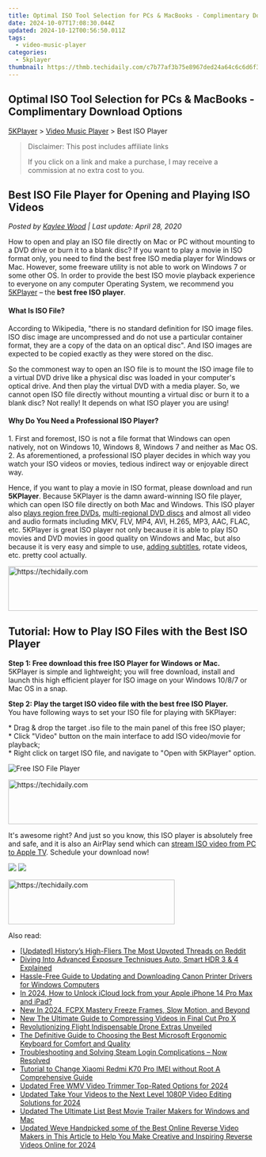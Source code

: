 ```yaml
---
title: Optimal ISO Tool Selection for PCs & MacBooks - Complimentary Download Options
date: 2024-10-07T17:08:30.044Z
updated: 2024-10-12T00:56:50.011Z
tags:
  - video-music-player
categories:
  - 5kplayer
thumbnail: https://thmb.techidaily.com/c7b77af3b75e8967ded24a64c6c6d6f37fdcca8a8fd8cb255e01f8ccef4f7fd6.jpg
---
```


## Optimal ISO Tool Selection for PCs & MacBooks - Complimentary Download Options

[5KPlayer](https://tools.techidaily.com/5kplayer/products/) \> [Video Music Player](https://tools.techidaily.com/5kplayer/video-music-player/) \> Best ISO Player

>  Disclaimer: This post includes affiliate links
>
>  If you click on a link and make a purchase, I may receive a commission at no extra cost to you.
>

## Best ISO File Player for Opening and Playing ISO Videos

 _Posted by [Kaylee Wood](https://www.quora.com/profile/Amanda-Hu-21) | Last update: April 28, 2020_

How to open and play an ISO file directly on Mac or PC without mounting to a DVD drive or burn it to a blank disc? If you want to play a movie in ISO format only, you need to find the best free ISO media player for Windows or Mac. However, some freeware utility is not able to work on Windows 7 or some other OS. In order to provide the best ISO movie playback experience to everyone on any computer Operating System, we recommend you [5KPlayer](https://tools.techidaily.com/5kplayer/products/) – the **best free ISO player**.

#### **What Is ISO File?**

According to Wikipedia, "there is no standard definition for ISO image files. ISO disc image are uncompressed and do not use a particular container format, they are a copy of the data on an optical disc". And ISO images are expected to be copied exactly as they were stored on the disc. 

So the commonest way to open an ISO file is to mount the ISO image file to a virtual DVD drive like a physical disc was loaded in your computer's optical drive. And then play the virtual DVD with a media player. So, we cannot open ISO file directly without mounting a virtual disc or burn it to a blank disc? Not really! It depends on what ISO player you are using! 

#### **Why Do You Need a Professional ISO Player?**

1\. First and foremost, ISO is not a file format that Windows can open natively, not on Windows 10, Windows 8, Windows 7 and neither as Mac OS.   
2\. As aforementioned, a professional ISO player decides in which way you watch your ISO videos or movies, tedious indirect way or enjoyable direct way.

Hence, if you want to play a movie in ISO format, please download and run **5KPlayer**. Because 5KPlayer is the damn award-winning ISO file player, which can open ISO file directly on both Mac and Windows. This ISO player also [plays region free DVDs](https://tools.techidaily.com/5kplayer/video-music-player/), [multi-regional DVD discs](https://tools.techidaily.com/5kplayer/video-music-player/) and almost all video and audio formats including MKV, FLV, MP4, AVI, H.265, MP3, AAC, FLAC, etc. 5KPlayer is great ISO player not only because it is able to play ISO movies and DVD movies in good quality on Windows and Mac, but also because it is very easy and simple to use, [adding subtitles](https://tools.techidaily.com/5kplayer/video-music-player/), rotate videos, etc. pretty cool actually. 

<!-- affiliate ads begin -->
<a href="https://appsumo.8odi.net/c/5597632/2123733/7443" target="_top" id="2123733">
  <img src="//a.impactradius-go.com/display-ad/7443-2123733" border="0" alt="https://techidaily.com" width="728" height="90"/>
</a>
<img height="0" width="0" src="https://appsumo.8odi.net/i/5597632/2123733/7443" style="position:absolute;visibility:hidden;" border="0" />
<!-- affiliate ads end -->

## Tutorial: How to Play ISO Files with the Best ISO Player

**Step 1: Free download this free ISO Player for Windows or Mac.**   
 5KPlayer is simple and lightweight; you will free download, install and launch this high efficient player for ISO image on your Windows 10/8/7 or Mac OS in a snap.

**Step 2: Play the target ISO video file with the best free ISO Player.**   
 You have following ways to set your ISO file for playing with 5KPlayer: 

\* Drag & drop the target .iso file to the main panel of this free ISO player;  
\* Click "Video" button on the main interface to add ISO video/movie for playback;  
\* Right click on target ISO file, and navigate to "Open with 5KPlayer" option.

![Free ISO File Player](https://www.5kplayer.com/video-music-player/img/5kplayer-freeaacplayer-yxt-030601.jpg) 

<!-- affiliate ads begin -->
<a href="https://appsumo.8odi.net/c/5597632/2044582/7443" target="_top" id="2044582">
  <img src="//a.impactradius-go.com/display-ad/7443-2044582" border="0" alt="https://techidaily.com" width="728" height="90"/>
</a>
<img height="0" width="0" src="https://appsumo.8odi.net/i/5597632/2044582/7443" style="position:absolute;visibility:hidden;" border="0" />
<!-- affiliate ads end -->

It's awesome right? And just so you know, this ISO player is absolutely free and safe, and it is also an AirPlay send which can [stream ISO video from PC to Apple TV](https://tools.techidaily.com/5kplayer/airplay/). Schedule your download now!

[![](https://www.5kplayer.com/video-music-player/../button/freedownwhitewin.png)](https://tools.techidaily.com/5kplayer/products/) [![](https://www.5kplayer.com/video-music-player/../button/freedownbackmac.png)](https://tools.techidaily.com/5kplayer/products/)

<!-- affiliate ads begin -->
<a href="https://aligracehair.sjv.io/c/5597632/2135372/19272" target="_top" id="2135372">
  <img src="//a.impactradius-go.com/display-ad/19272-2135372" border="0" alt="https://techidaily.com" width="336" height="90"/>
</a>
<img height="0" width="0" src="https://aligracehair.sjv.io/i/5597632/2135372/19272" style="position:absolute;visibility:hidden;" border="0" />
<!-- affiliate ads end -->

<ins class="adsbygoogle"
     style="display:block"
     data-ad-format="autorelaxed"
     data-ad-client="ca-pub-7571918770474297"
     data-ad-slot="1223367746"></ins>

<ins class="adsbygoogle"
     style="display:block"
     data-ad-client="ca-pub-7571918770474297"
     data-ad-slot="8358498916"
     data-ad-format="auto"
     data-full-width-responsive="true"></ins>

<span class="atpl-alsoreadstyle">Also read:</span>
<div><ul>
<li><a href="https://some-knowledge.techidaily.com/updated-historys-high-fliers-the-most-upvoted-threads-on-reddit/"><u>[Updated] History’s High-Fliers The Most Upvoted Threads on Reddit</u></a></li>
<li><a href="https://extra-information.techidaily.com/diving-into-advanced-exposure-techniques-auto-smart-hdr-3-and-4-explained/"><u>Diving Into Advanced Exposure Techniques Auto, Smart HDR 3 & 4 Explained</u></a></li>
<li><a href="https://driver-download.techidaily.com/hassle-free-guide-to-updating-and-downloading-canon-printer-drivers-for-windows-computers/"><u>Hassle-Free Guide to Updating and Downloading Canon Printer Drivers for Windows Computers</u></a></li>
<li><a href="https://activate-lock.techidaily.com/in-2024-how-to-unlock-icloud-lock-from-your-apple-iphone-14-pro-max-and-ipad-by-drfone-ios/"><u>In 2024, How to Unlock iCloud lock from your Apple iPhone 14 Pro Max and iPad?</u></a></li>
<li><a href="https://video-ai-editor.techidaily.com/new-in-2024-fcpx-mastery-freeze-frames-slow-motion-and-beyond/"><u>New In 2024, FCPX Mastery Freeze Frames, Slow Motion, and Beyond</u></a></li>
<li><a href="https://video-ai-editor.techidaily.com/new-the-ultimate-guide-to-compressing-videos-in-final-cut-pro-x/"><u>New The Ultimate Guide to Compressing Videos in Final Cut Pro X</u></a></li>
<li><a href="https://fox-http.techidaily.com/revolutionizing-flight-indispensable-drone-extras-unveiled/"><u>Revolutionizing Flight Indispensable Drone Extras Unveiled</u></a></li>
<li><a href="https://buynow-info.techidaily.com/the-definitive-guide-to-choosing-the-best-microsoft-ergonomic-keyboard-for-comfort-and-quality/"><u>The Definitive Guide to Choosing the Best Microsoft Ergonomic Keyboard for Comfort and Quality</u></a></li>
<li><a href="https://program-issues.techidaily.com/troubleshooting-and-solving-steam-login-complications-now-resolved/"><u>Troubleshooting and Solving Steam Login Complications – Now Resolved</u></a></li>
<li><a href="https://sim-unlock.techidaily.com/tutorial-to-change-xiaomi-redmi-k70-pro-imei-without-root-a-comprehensive-guide-by-drfone-android/"><u>Tutorial to Change Xiaomi Redmi K70 Pro IMEI without Root A Comprehensive Guide</u></a></li>
<li><a href="https://video-ai-editor.techidaily.com/updated-free-wmv-video-trimmer-top-rated-options-for-2024/"><u>Updated Free WMV Video Trimmer Top-Rated Options for 2024</u></a></li>
<li><a href="https://video-ai-editor.techidaily.com/updated-take-your-videos-to-the-next-level-1080p-video-editing-solutions-for-2024/"><u>Updated Take Your Videos to the Next Level 1080P Video Editing Solutions for 2024</u></a></li>
<li><a href="https://video-ai-editor.techidaily.com/updated-the-ultimate-list-best-movie-trailer-makers-for-windows-and-mac/"><u>Updated The Ultimate List Best Movie Trailer Makers for Windows and Mac</u></a></li>
<li><a href="https://video-ai-editor.techidaily.com/updated-weve-handpicked-some-of-the-best-online-reverse-video-makers-in-this-article-to-help-you-make-creative-and-inspiring-reverse-videos-online-for-2024./"><u>Updated Weve Handpicked some of the Best Online Reverse Video Makers in This Article to Help You Make Creative and Inspiring Reverse Videos Online for 2024</u></a></li>
</ul></div>

